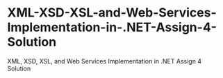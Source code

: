 # XML-XSD-XSL-and-Web-Services-Implementation-in-.NET-Assign-4-Solution
XML, XSD, XSL, and Web Services Implementation in .NET Assign 4 Solution
